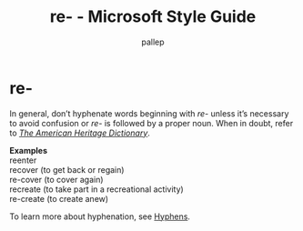 ﻿---
title: re- - Microsoft Style Guide
author: pallep
ms.author: pallep
ms.date: 01/19/2018
ms.topic: article
ms.prod: non-product-specific
---

# re-

In general, don’t hyphenate words beginning with *re-* unless it’s necessary to avoid confusion or *re-* is followed by a proper noun. When in doubt, refer to [*The American Heritage Dictionary*](https://ahdictionary.com/).

**Examples**  
reenter   
recover (to get back or regain)   
re-cover (to cover again)   
recreate (to take part in a recreational activity)   
re-create (to create anew)

To learn more about hyphenation, see [Hyphens](/style-guide/punctuation/dashes-hyphens/hyphens).
